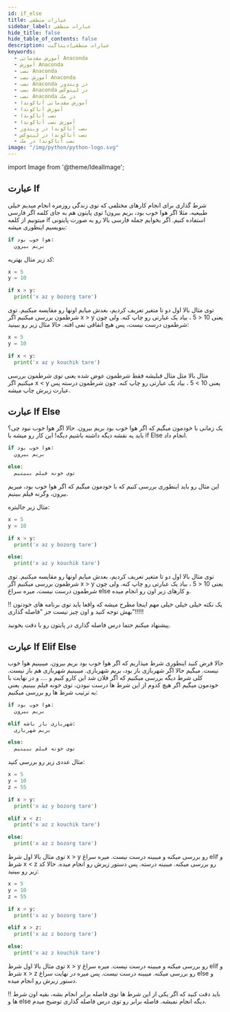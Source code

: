```yaml
---
id: if_else
title: عبارات منطقی
sidebar_label: عبارات منطقی
hide_title: false
hide_table_of_contents: false
description: عبارات منطقی|دیتاگیت
keywords:
  - آموزش مقدماتی Anaconda
  - آموزش Anaconda
  - نصب Anaconda
  - آموزش نصب Anaconda
  - نصب Anaconda در ویندوز
  - نصب Anaconda در لینوکس
  - نصب Anaconda در مک
  - آموزش مقدماتی آناکوندا
  - آموزش آناکوندا
  - نصب آناکوندا
  - آموزش نصب آناکوندا
  - نصب آناکوندا در ویندوز
  - نصب آناکوندا در لینوکس
  - نصب آناکوندا در مک
image: "/img/python/python-logo.svg"
---
```


import Image from '@theme/IdealImage';

## **عبارت If**

شرط گذاری برای انجام کارهای مختلفی که توی زندگی روزمره انجام میدیم خیلی طبیعیه. مثلا اگر هوا خوب بود، بریم بیرون! توی پایتون هم به جای کلمه اگر فارسی میتونیم از کلمه if استفاده کنیم. اگر بخوایم جمله فارسی بالا رو به صورت پایتونی بنویسیم اینطوری میشه:

```python
if هوا خوب بود:
  بریم بیرون
```

کد زیر مثال بهتریه:

```python
x = 5
y = 10

if x > y:
  print('x az y bozorg tare')
```

توی مثال بالا اول دو تا متغیر تعریف کردیم، بعدش میایم اونها رو مقایسه میکنیم. توی شرطمون بررسی میکنیم اگر x > y یعنی 10 < 5 ، بیاد یک عبارتی رو چاپ کنه. ولی چون شرطمون درست نیست، پس هیچ اتفاقی نمی افته. حالا مثال زیر رو ببینید:

```python
x = 5
y = 10

if x < y:
  print('x az y kouchik tare')
```

مثال بالا مثل مثال قبلیشه فقط شرطمون عوض شده یعنی توی شرطمون بررسی میکنیم اگر x < y یعنی 10 > 5 ، بیاد یک عبارتی رو چاپ کنه. چون شرطمون درسته پس عبارت زیرش چاپ میشه.

## **عبارت If Else**

یک زمانی با خودمون میگیم که اگر هوا خوب بود بریم بیرون. حالا اگر هوا خوب نبود چی؟ باید یه نقشه دیگه داشته باشیم دیگه! این کار رو میشه با if Else انجام داد.

```python
if هوا خوب بود:
  بریم بیرون

else:
  توی خونه فیلم ببینیم
```

این مثال رو باید اینطوری بررسی کنیم که با خودمون میگیم که اگر هوا خوب بود، میریم بیرون، وگرنه فیلم ببینیم.

مثال زیر جالبتره:

```python
x = 5
y = 10

if x > y:
  print('x az y bozorg tare')

else:
  print('x az y kouchik tare')
```

توی مثال بالا اول دو تا متغیر تعریف کردیم، بعدش میایم اونها رو مقایسه میکنیم. توی شرطمون بررسی میکنیم اگر x > y یعنی 10 < 5 ، بیاد یک عبارتی رو چاپ کنه. ولی چون شرطمون درست نیست، میره سراغ else و کارهای زیر اون رو انجام میده.

!! یک نکته خیلی خیلی خیلی مهم اینجا مطرح میشه که واقعا باید توی برنامه های خودتون بهش توجه کنید و اون چیز نیست جز "فاصله گذاری"!!!!!

پیشنهاد میکنم حتما درس فاصله گذاری در پایتون رو با دقت بخونید.

## **عبارت If Elif Else**

حالا فرض کنید اینطوری شرط میذاریم که اگر هوا خوب بود بریم بیرون. میبینیم هوا خوب نیست. میگیم حالا اگر شهربازی باز بود، بریم شهربازی. میبینیم شهربازی هم باز نیست. کلی شرط دیگه بررسی میکنیم که اگر فلان شد این کارو کنیم و .... و در نهایت با خودمون میگیم اگر هیچ کدوم از این شرط ها درست نبودن، توی خونه فیلم ببینیم. یعنی به ترتیب شرط ها رو بررسی میکنیم:

```python
if هوا خوب بود:
  بریم بیرون

elif شهربازی باز باشه:
  بریم شهربازی

else:
  توی خونه فیلم ببینیم
```

مثال عددی زیر رو بررسی کنید:

```python
x = 5
y = 10
z = 55

if x > y:
  print('x az y bozorg tare')

elif x < z:
  print('x az z kouchik tare')

else:
  print('x az z bozorg tare')
```

توی مثال بالا اول شرط x > y رو بررسی میکنه و میبینه درست نیست. میره سراغ elif و شرط x < z رو بررسی میکنه. میبینه درسته. پس دستور زیرش رو انجام میده. حالا کد زیر رو ببینید:

```python
x = 5
y = 10
z = 55

if x > y:
  print('x az y bozorg tare')

elif x > z:
  print('x az z bozorg tare')

else:
  print('x az z kouchik tare')
```

توی مثال بالا اول شرط x > y رو بررسی میکنه و میبینه درست نیست. میره سراغ elif و شرط x > z رو بررسی میکنه. میبینه درست نیست. پس میره در نهایت سراغ else و دستور زیرش رو انجام میده.

!! باید دقت کنید که اگر یکی از این شرط ها توی فاصله برابر انجام بشه، بقیه اون شرط ها و else دیگه انجام نمیشه. فاصله برابر رو توی درس فاصله گذاری توضیح میدم.

